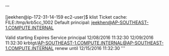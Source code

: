 '''

[jeekhen@ip-172-31-14-159 ec2-user]$ klist
Ticket cache: FILE:/tmp/krb5cc_1002
Default principal: jeekhen@AP-SOUTHEAST-1.COMPUTE.INTERNAL

Valid starting       Expires              Service principal
12/08/2016 11:32:30  12/09/2016 11:32:30  krbtgt/AP-SOUTHEAST-1.COMPUTE.INTERNAL@AP-SOUTHEAST-1.COMPUTE.INTERNAL
        renew until 12/15/2016 11:32:30
'''